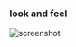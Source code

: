 ### look and feel
![screenshot](https://github.com/ek926m/dotfiles/blob/master/arch/theme.png?raw=true)

